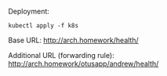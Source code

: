 Deployment:
```
kubectl apply -f k8s
```

Base URL: http://arch.homework/health/

Additional URL (forwarding rule): http://arch.homework/otusapp/andrew/health/
